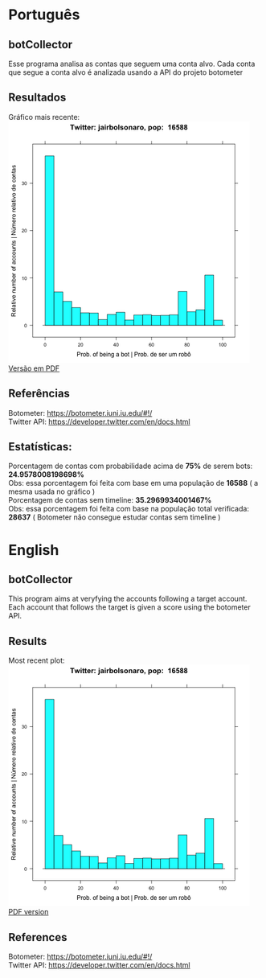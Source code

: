 # Português  
## botCollector  
Esse programa analisa as contas que seguem uma conta alvo.
Cada conta que segue a conta alvo é analizada usando a API do projeto botometer  
## Resultados  
Gráfico mais recente:  
![](plots/plot.png)  
[Versão em PDF](plots/plot.pdf)  
## Referências  
Botometer: https://botometer.iuni.iu.edu/#!/  
Twitter API: https://developer.twitter.com/en/docs.html  
## Estatísticas:  
Porcentagem de contas com probabilidade acima de **75%** de serem bots: **24.9578008198698%**  
Obs: essa porcentagem foi feita com base em uma população de **16588** ( a mesma usada no gráfico )  
Porcentagem de contas sem timeline: **35.2969934001467%**  
Obs: essa porcentagem foi feita com base na população total verificada: **28637** ( Botometer não consegue estudar contas sem timeline )  
# English  
## botCollector  
This program aims at veryfying the accounts following a target account.
Each account that follows the target is given a score using the botometer API.  
## Results  
Most recent plot:  
![](plots/plot.png)  
[PDF version](plots/plot.pdf)  
## References  
Botometer: https://botometer.iuni.iu.edu/#!/  
Twitter API: https://developer.twitter.com/en/docs.html  
